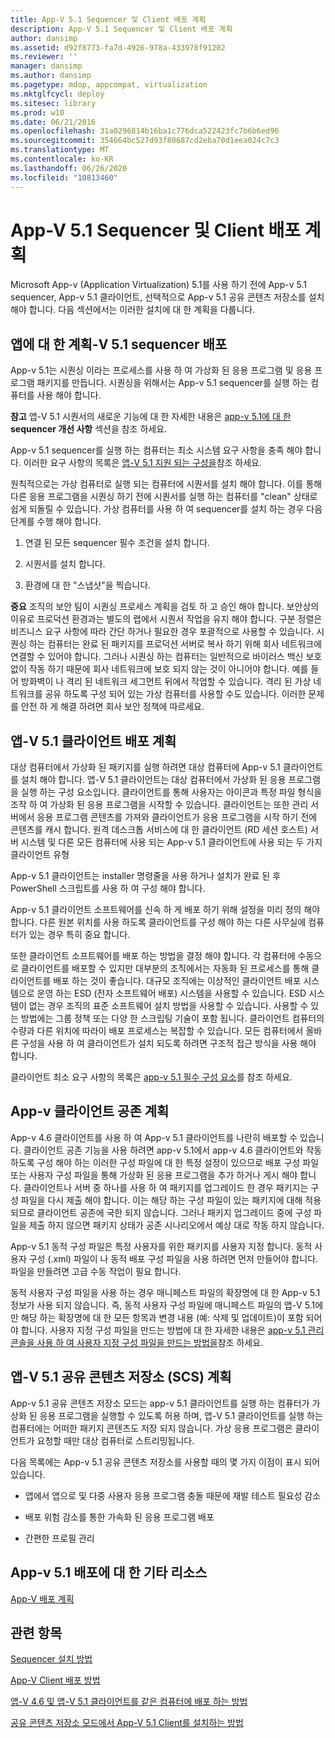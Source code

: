 ```yaml
---
title: App-V 5.1 Sequencer 및 Client 배포 계획
description: App-V 5.1 Sequencer 및 Client 배포 계획
author: dansimp
ms.assetid: d92f8773-fa7d-4926-978a-433978f91202
ms.reviewer: ''
manager: dansimp
ms.author: dansimp
ms.pagetype: mdop, appcompat, virtualization
ms.mktglfcycl: deploy
ms.sitesec: library
ms.prod: w10
ms.date: 06/21/2016
ms.openlocfilehash: 31a0296814b16ba1c776dca522423fc7b6b6ed96
ms.sourcegitcommit: 354664bc527d93f80687cd2eba70d1eea024c7c3
ms.translationtype: MT
ms.contentlocale: ko-KR
ms.lasthandoff: 06/26/2020
ms.locfileid: "10813460"
---
```

# App-V 5.1 Sequencer 및 Client 배포 계획


Microsoft App-v (Application Virtualization) 5.1를 사용 하기 전에 App-v 5.1 sequencer, App-v 5.1 클라이언트, 선택적으로 App-v 5.1 공유 콘텐츠 저장소를 설치 해야 합니다. 다음 섹션에서는 이러한 설치에 대 한 계획을 다룹니다.

## 앱에 대 한 계획-V 5.1 sequencer 배포


App-v 5.1는 시퀀싱 이라는 프로세스를 사용 하 여 가상화 된 응용 프로그램 및 응용 프로그램 패키지를 만듭니다. 시퀀싱을 위해서는 App-v 5.1 sequencer를 실행 하는 컴퓨터를 사용 해야 합니다.

**참고**  앱-V 5.1 시퀀서의 새로운 기능에 대 한 자세한 내용은 [app-v 5.1에 대 한](about-app-v-51.md) **sequencer 개선 사항** 섹션을 참조 하세요.

 

App-v 5.1 sequencer를 실행 하는 컴퓨터는 최소 시스템 요구 사항을 충족 해야 합니다. 이러한 요구 사항의 목록은 [앱-V 5.1 지원 되는 구성을](app-v-51-supported-configurations.md)참조 하세요.

원칙적으로는 가상 컴퓨터로 실행 되는 컴퓨터에 시퀀서를 설치 해야 합니다. 이를 통해 다른 응용 프로그램을 시퀀싱 하기 전에 시퀀서를 실행 하는 컴퓨터를 "clean" 상태로 쉽게 되돌릴 수 있습니다. 가상 컴퓨터를 사용 하 여 sequencer를 설치 하는 경우 다음 단계를 수행 해야 합니다.

1.  연결 된 모든 sequencer 필수 조건을 설치 합니다.

2.  시퀀서를 설치 합니다.

3.  환경에 대 한 "스냅샷"을 찍습니다.

**중요**  조직의 보안 팀이 시퀀싱 프로세스 계획을 검토 하 고 승인 해야 합니다. 보안상의 이유로 프로덕션 환경과는 별도의 랩에서 시퀀서 작업을 유지 해야 합니다. 구분 정렬은 비즈니스 요구 사항에 따라 간단 하거나 필요한 경우 포괄적으로 사용할 수 있습니다. 시퀀싱 하는 컴퓨터는 완료 된 패키지를 프로덕션 서버로 복사 하기 위해 회사 네트워크에 연결할 수 있어야 합니다. 그러나 시퀀싱 하는 컴퓨터는 일반적으로 바이러스 백신 보호 없이 작동 하기 때문에 회사 네트워크에 보호 되지 않는 것이 아니어야 합니다. 예를 들어 방화벽이 나 격리 된 네트워크 세그먼트 뒤에서 작업할 수 있습니다. 격리 된 가상 네트워크를 공유 하도록 구성 되어 있는 가상 컴퓨터를 사용할 수도 있습니다. 이러한 문제를 안전 하 게 해결 하려면 회사 보안 정책에 따르세요.

 

## 앱-V 5.1 클라이언트 배포 계획


대상 컴퓨터에서 가상화 된 패키지를 실행 하려면 대상 컴퓨터에 App-v 5.1 클라이언트를 설치 해야 합니다. 앱-V 5.1 클라이언트는 대상 컴퓨터에서 가상화 된 응용 프로그램을 실행 하는 구성 요소입니다. 클라이언트를 통해 사용자는 아이콘과 특정 파일 형식을 조작 하 여 가상화 된 응용 프로그램을 시작할 수 있습니다. 클라이언트는 또한 관리 서버에서 응용 프로그램 콘텐츠를 가져와 클라이언트가 응용 프로그램을 시작 하기 전에 콘텐츠를 캐시 합니다. 원격 데스크톱 서비스에 대 한 클라이언트 (RD 세션 호스트) 서버 시스템 및 다른 모든 컴퓨터에 사용 되는 App-v 5.1 클라이언트에 사용 되는 두 가지 클라이언트 유형

App-v 5.1 클라이언트는 installer 명령줄을 사용 하거나 설치가 완료 된 후 PowerShell 스크립트를 사용 하 여 구성 해야 합니다.

App-v 5.1 클라이언트 소프트웨어를 신속 하 게 배포 하기 위해 설정을 미리 정의 해야 합니다. 다른 원본 위치를 사용 하도록 클라이언트를 구성 해야 하는 다른 사무실에 컴퓨터가 있는 경우 특히 중요 합니다.

또한 클라이언트 소프트웨어를 배포 하는 방법을 결정 해야 합니다. 각 컴퓨터에 수동으로 클라이언트를 배포할 수 있지만 대부분의 조직에서는 자동화 된 프로세스를 통해 클라이언트를 배포 하는 것이 좋습니다. 대규모 조직에는 이상적인 클라이언트 배포 시스템으로 운영 하는 ESD (전자 소프트웨어 배포) 시스템을 사용할 수 있습니다. ESD 시스템이 없는 경우 조직의 표준 소프트웨어 설치 방법을 사용할 수 있습니다. 사용할 수 있는 방법에는 그룹 정책 또는 다양 한 스크립팅 기술이 포함 됩니다. 클라이언트 컴퓨터의 수량과 다른 위치에 따라이 배포 프로세스는 복잡할 수 있습니다. 모든 컴퓨터에서 올바른 구성을 사용 하 여 클라이언트가 설치 되도록 하려면 구조적 접근 방식을 사용 해야 합니다.

클라이언트 최소 요구 사항의 목록은 [app-v 5.1 필수 구성 요소](app-v-51-prerequisites.md)를 참조 하세요.

## <a href="" id="bkmk-client-coexist"></a>App-v 클라이언트 공존 계획


App-v 4.6 클라이언트를 사용 하 여 App-v 5.1 클라이언트를 나란히 배포할 수 있습니다. 클라이언트 공존 기능을 사용 하려면 app-v 5.1에서 app-v 4.6 클라이언트와 작동 하도록 구성 해야 하는 이러한 구성 파일에 대 한 특정 설정이 있으므로 배포 구성 파일 또는 사용자 구성 파일을 통해 가상화 된 응용 프로그램을 추가 하거나 게시 해야 합니다. 클라이언트나 서버 중 하나를 사용 하 여 패키지를 업그레이드 한 경우 패키지는 구성 파일을 다시 제출 해야 합니다. 이는 해당 하는 구성 파일이 있는 패키지에 대해 적용 되므로 클라이언트 공존에 국한 되지 않습니다. 그러나 패키지 업그레이드 중에 구성 파일을 제출 하지 않으면 패키지 상태가 공존 시나리오에서 예상 대로 작동 하지 않습니다.

App-v 5.1 동적 구성 파일은 특정 사용자를 위한 패키지를 사용자 지정 합니다. 동적 사용자 구성 (.xml) 파일이 나 동적 배포 구성 파일을 사용 하려면 먼저 만들어야 합니다. 파일을 만들려면 고급 수동 작업이 필요 합니다.

동적 사용자 구성 파일을 사용 하는 경우 매니페스트 파일의 확장명에 대 한 App-v 5.1 정보가 사용 되지 않습니다. 즉, 동적 사용자 구성 파일에 매니페스트 파일의 앱-V 5.1에만 해당 하는 확장명에 대 한 모든 항목과 변경 내용 (예: 삭제 및 업데이트)이 포함 되어야 합니다. 사용자 지정 구성 파일을 만드는 방법에 대 한 자세한 내용은 [app-v 5.1 관리 콘솔을 사용 하 여 사용자 지정 구성 파일을 만드는 방법을](how-to-create-a-custom-configuration-file-by-using-the-app-v-51-management-console.md)참조 하세요.

## <a href="" id="bkmk-plan-for-scs"></a>앱-V 5.1 공유 콘텐츠 저장소 (SCS) 계획


App-v 5.1 공유 콘텐츠 저장소 모드는 app-v 5.1 클라이언트를 실행 하는 컴퓨터가 가상화 된 응용 프로그램을 실행할 수 있도록 허용 하며, 앱-V 5.1 클라이언트를 실행 하는 컴퓨터에는 어떠한 패키지 콘텐츠도 저장 되지 않습니다. 가상 응용 프로그램은 클라이언트가 요청할 때만 대상 컴퓨터로 스트리밍됩니다.

다음 목록에는 App-v 5.1 공유 콘텐츠 저장소를 사용할 때의 몇 가지 이점이 표시 되어 있습니다.

-   앱에서 앱으로 및 다중 사용자 응용 프로그램 충돌 때문에 재발 테스트 필요성 감소

-   배포 위험 감소를 통한 가속화 된 응용 프로그램 배포

-   간편한 프로필 관리






## <a href="" id="other-resources-for-the-app-v-5-1-deployment-"></a>App-v 5.1 배포에 대 한 기타 리소스


[App-V 배포 계획](planning-to-deploy-app-v51.md)

## 관련 항목


[Sequencer 설치 방법](how-to-install-the-sequencer-51beta-gb18030.md)

[App-V Client 배포 방법](how-to-deploy-the-app-v-client-51gb18030.md)

[앱-V 4.6 및 앱-V 5.1 클라이언트를 같은 컴퓨터에 배포 하는 방법](how-to-deploy-the-app-v-46-and-the-app-v--51-client-on-the-same-computer.md)

[공유 콘텐츠 저장소 모드에서 App-V 5.1 Client를 설치하는 방법](how-to-install-the-app-v-51-client-for-shared-content-store-mode.md)

 

 





